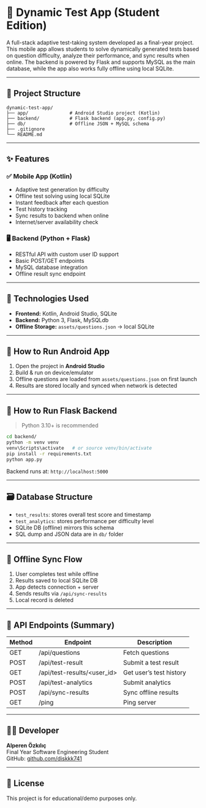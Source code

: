 # 📱 Dynamic Test App (Student Edition)

A full-stack adaptive test-taking system developed as a final-year project. This mobile app allows students to solve dynamically generated tests based on question difficulty, analyze their performance, and sync results when online. The backend is powered by Flask and supports MySQL as the main database, while the app also works fully offline using local SQLite.

---

## 📁 Project Structure

```
dynamic-test-app/
├── app/               # Android Studio project (Kotlin)
├── backend/           # Flask backend (app.py, config.py)
├── db/                # Offline JSON + MySQL schema
├── .gitignore
└── README.md
```

---

## ✨ Features

### ✅ Mobile App (Kotlin)
- Adaptive test generation by difficulty
- Offline test solving using local SQLite
- Instant feedback after each question
- Test history tracking
- Sync results to backend when online
- Internet/server availability check

### 🖥 Backend (Python + Flask)
- RESTful API with custom user ID support
- Basic POST/GET endpoints
- MySQL database integration
- Offline result sync endpoint

---

## 🧪 Technologies Used

- **Frontend:** Kotlin, Android Studio, SQLite
- **Backend:** Python 3, Flask, MySQLdb
- **Offline Storage:** `assets/questions.json` → local SQLite

---

## 📱 How to Run Android App

1. Open the project in **Android Studio**
2. Build & run on device/emulator
3. Offline questions are loaded from `assets/questions.json` on first launch
4. Results are stored locally and synced when network is detected

---

## 🔌 How to Run Flask Backend

> Python 3.10+ is recommended

```bash
cd backend/
python -m venv venv
venv\Scripts\activate   # or source venv/bin/activate
pip install -r requirements.txt
python app.py
```

Backend runs at: `http://localhost:5000`

---

## 🗃 Database Structure

- `test_results`: stores overall test score and timestamp
- `test_analytics`: stores performance per difficulty level
- SQLite DB (offline) mirrors this schema
- SQL dump and JSON data are in `db/` folder

---

## 🔄 Offline Sync Flow

1. User completes test while offline
2. Results saved to local SQLite DB
3. App detects connection + server
4. Sends results via `/api/sync-results`
5. Local record is deleted

---

## 🔐 API Endpoints (Summary)

| Method | Endpoint                     | Description                    |
|--------|------------------------------|--------------------------------|
| GET    | /api/questions               | Fetch questions                |
| POST   | /api/test-result             | Submit a test result           |
| GET    | /api/test-results/<user_id> | Get user’s test history        |
| POST   | /api/test-analytics          | Submit analytics               |
| POST   | /api/sync-results            | Sync offline results           |
| GET    | /ping                        | Ping server                    |

---

## 👨‍💻 Developer

**Alperen Özkılıç**  
Final Year Software Engineering Student  
GitHub: [github.com/diskkk741](https://github.com/diskkk741)

---

## 📜 License

This project is for educational/demo purposes only.
